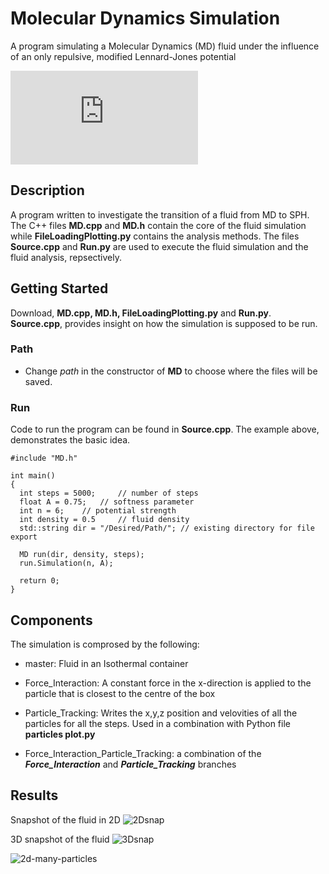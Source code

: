 # Molecular Dynamics Simulation

A program simulating a Molecular Dynamics (MD) fluid under the influence of an only repulsive, modified Lennard-Jones potential

![first eq](http://latex.codecogs.com/gif.latex?%5Cphi_%7Bij%7D%20%28r%29%20%3D%20%5Cvarepsilon%5Cbigg%28%5Cdfrac%7B%5Csigma%7D%7B%28r%5E%7B2%7D%20&plus;%20A%29%7D%5Cbigg%29%5E%5Cfrac%7Bn%7D%7B2%7D)



## Description
A program written to investigate the transition of a fluid from MD to SPH. The C++ files **MD.cpp** and **MD.h** contain the core of the fluid simulation while **FileLoadingPlotting.py** contains the analysis methods. The files **Source.cpp** and **Run.py** are used to execute the fluid simulation and the fluid analysis, repsectively.

## Getting Started
Download, **MD.cpp, MD.h, FileLoadingPlotting.py** and **Run.py**. **Source.cpp**, provides insight on how the simulation is supposed to be run.

### Path
* Change *path* in the constructor of **MD** to choose where the files will be saved.


### Run
Code to run the program can be found in **Source.cpp**. The example above, demonstrates the basic idea.

```
#include "MD.h"

int main()
{
  int steps = 5000; 	// number of steps
  float A = 0.75; 	// softness parameter
  int n = 6;  	// potential strength
  int density = 0.5 	// fluid density
  std::string dir = "/Desired/Path/"; // existing directory for file export
  
  MD run(dir, density, steps);
  run.Simulation(n, A);

  return 0;
}
```



## Components
The simulation is comprosed by the following:
* master: Fluid in an Isothermal container

* Force_Interaction: A constant force in the x-direction is applied to the particle that is closest to the centre of the box

* Particle_Tracking: Writes the x,y,z position and velovities of all the particles for all the steps. Used in a combination with Python file **particles plot.py**

* Force_Interaction_Particle_Tracking: a combination of the ***Force_Interaction*** and ***Particle_Tracking*** branches

## Results
Snapshot of the fluid in 2D
![2Dsnap](https://github.com/GiannisNikiteas/MD-simulation/blob/master/snap_n6_a075.png?raw=true)

3D snapshot of the fluid
![3Dsnap](https://github.com/GiannisNikiteas/MD-simulation/blob/master/3d075.png?raw=true)

![2d-many-particles](https://github.com/GiannisNikiteas/MD-simulation/blob/master/snap_2744_n6_a4.png?raw=true)

<!-- 2D Animation of the fluid with time
![vid]() -->
